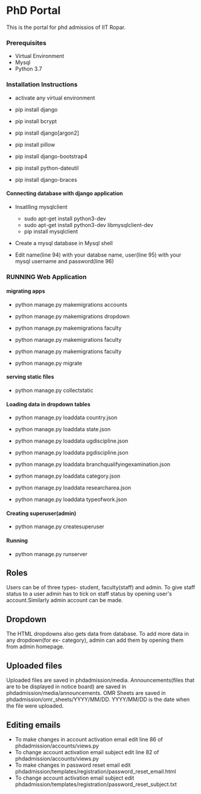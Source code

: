 # PhD Portal
This is the portal for phd admissios of IIT Ropar.

### Prerequisites
- Virtual Environment
- Mysql
- Python 3.7

### Installation Instructions
- activate any virtual environment

- pip install django

- pip install bcrypt

- pip install django[argon2]

- pip install pillow

- pip install django-bootstrap4

- pip install python-dateutil

- pip install django-braces

#### Connecting database with django application
- Insatlling mysqlclient
  - sudo apt-get install python3-dev
  - sudo apt-get install python3-dev libmysqlclient-dev
  - pip install mysqlclient

- Create a mysql database in Mysql shell

- Edit name(line 94) with your databse name, user(line 95) with your mysql username and  password(line 96)

### RUNNING Web Application
#### migrating apps
- python manage.py makemigrations accounts

- python manage.py makemigrations dropdown

- python manage.py makemigrations faculty

- python manage.py makemigrations faculty

- python manage.py makemigrations faculty

- python manage.py migrate

#### serving static files
- python manage.py collectstatic

#### Loading data in dropdown tables
- python manage.py loaddata country.json 

- python manage.py loaddata state.json

- python manage.py loaddata ugdiscipline.json

- python manage.py loaddata pgdiscipline.json

- python manage.py loaddata branchqualifyingexamination.json 

- python manage.py loaddata category.json 

- python manage.py loaddata researcharea.json

- python manage.py loaddata typeofwork.json 

#### Creating superuser(admin)
- python manage.py createsuperuser

#### Running
- python manage.py runserver

## Roles
Users can be of three types- student, faculty(staff) and admin. To give staff status to a user admin has to tick on staff status by opening user's account.Similarly admin account can be made. 

## Dropdown
The HTML dropdowns also gets data from database. To add more data in any dropdown(for ex- category), admin can add them by opening them from admin homepage.

## Uploaded files
Uploaded files are saved in phdadmission/media. Announcements(files that are to be displayed in notice board) are saved in phdadmission/media/announcements. OMR Sheets are saved in phdadmission/omr_sheets/YYYY/MM/DD. YYYY/MM/DD is the date when the file were uploaded.

## Editing emails
- To make changes in account activation email edit line 86 of phdadmission/accounts/views.py
- To change account activation email subject edit line 82 of phdadmission/accounts/views.py
- To make changes in password reset email edit phdadmission/templates/registration/password_reset_email.html
- To change account activation email subject edit phdadmission/templates/registration/password_reset_subject.txt
